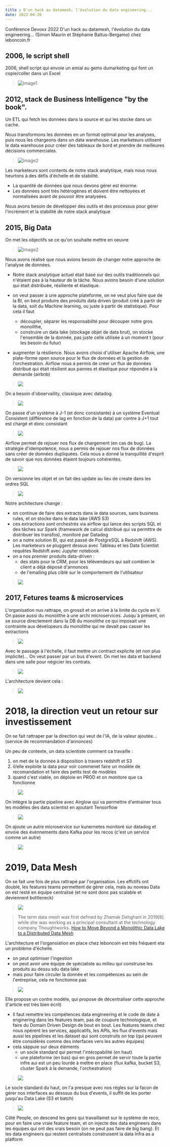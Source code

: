 ```yaml
---
title : D'un hack au datamesh, l'évolution du data engineering... 
date: 2022-04-20
---
```


Conférence Devoxx 2022
D'un hack au datamesh, l'évolution du data engineering... (Simon Maurin et Stéphanie Baltus-Bergamo) 
chez leboncoin.fr

## 2006, le script shell

2006, shell script qui envoie un emial au gems dumarketing qui font un copie/coller dans un Excel

> ![image1](/blog/2022/2022-04-20/image1.png)


## 2012, stack de Business Intelligence "by the book". 

Un ETL qui fetch les données dans la source et qui les stocke dans un cache.

Nous transformons les données en un format optimal pour les analyses, puis nous les chargeons dans un data warehouse. Les marketeurs utilisent le data warehouse pour créer des tableaux de bord et prendre de meilleures décisions commerciales.

> ![image2](/blog/2022/2022-04-20/image2.png)

Les marketeurs sont contents de notre stack analytique, mais nous nous heurtons à des défis d'échelle et de stabilité. 
- La quantité de données que nous devons gérer est énorme.
- Les données sont très hétérogènes et doivent être nettoyées et normalisées avant de pouvoir être analysées.

Nous avons besoin de développer des outils et des processus pour gérer l'incrément et la stabilité de notre stack analytique

## 2015, Big Data

On met les objectifs se ce qu'on souhaite mettre en oeuvre

> ![image2](/blog/2022/2022-04-20/image3.png)

Nous avons réalisé que nous avions besoin de changer notre approche de l'analyse de données. 

- Notre stack analytique actuel était basé sur des outils traditionnels qui n'étaient pas à la hauteur de la tâche. Nous avions besoin d'une solution qui était distribuée, résiliente et élastique.

- on veut passer à une approche plateforme, on ne veut plus faire que de la BI, on beut produire des produits data driven (produit créé à partir de la data, soit du Machine learning, ou juste à partir de statistique). Pour cela il faut 
    - découpler, séparer les responsabilité pour découper notre gros monolithe, 
    - construire un data lake (stockage objet de data brut), on stocke l'ensemble de la donnée, pas juste celle utilisée à un moment t (pour les besoin du futur)

- augmenter la résilience. Nous avons choisi d'utiliser Apache Airflow, une plate-forme open source pour le flux de données et la gestion de l'orchestration. Airflow nous a permis de créer un flux de données distribué qui était résilient aux pannes et élastique pour répondre à la demande (airbnb)


> <img src="/blog/2022/2022-04-20/img_2023-07-13_17-53-13.png">

On a besoin d'observaility, classique avec datadog.

> <img src="/blog/2022/2022-04-20/img_2023-07-13_17-53-23.png">

On passe d'un système à J-1 (et donc consistante) à un système Eventual Consistent (différence de lag en fonction de la data) par contre à J+1 tout est chargé et donc consistant

> <img src="/blog/2022/2022-04-20/img_2023-07-13_17-53-37.png">

Airflow permet de rejouer nos flux de chargement (en cas de bug). La stratégie d'idempotence,  nous a permis de rejouer nos flux de données sans créer de données dupliquées. Cela nous a donné la tranquillité d'esprit de savoir que nos données étaient toujours cohérentes.

> <img src="/blog/2022/2022-04-20/img_2023-07-13_17-53-56.png">

On versionne les objet et on fait des update au lieu de create dans les ordres SQL

> <img src="/blog/2022/2022-04-20/img_2023-07-13_17-55-46.png">

Notre architecture change :
- on continue de faire des extracts dans le data sources, sans business rules, et on stocke dans le data lake (AWS S3)
- ces extractions sont orchestrés via airflow qui lance des scripts SQL et des tâches sur Spark (framework de calcul distribué qui va permttre de distribuer les transfos), monitoré par Datadog
- on a notre solution BI, qui est passé de PostgreSQL à Redshift (AWS). Les marketeurs se pluggent dessus avec Tableau et les Data Scientist requêtes Redshift avec Jupyter notebook 
- on a nos premier produits data-driven : 
    - des stats pour le CRM,  pour les télévendeurs qui sait combien le client a déjà déposé d'annonces
    - de l'emailing plus ciblé sur le comportement de l'utilisateur
> <img src="/blog/2022/2022-04-20/img_2023-07-13_17-56-27.png">


## 2017, Fetures teams & microservices

L'organisation nus rattrape, on grossit et on arrive à la limite du cycle en V. On passe aussi du monolithe à une archi microservices. Jusqu`à présent, on se source directement dans la DB du monolithe ce qui imposait une contrainte aux dévelopeurs du monolithe qui ne devait pas casser les extractions

> <img src="/blog/2022/2022-04-20/img_2023-07-13_18-41-36.png">

Avec le passage à l'échelle, il faut mettre un contract explicite (et non plus implicite)... On veut passer par un bus d'event. On met les data et backend dans une salle pour négicier les contrats.

> <img src="/blog/2022/2022-04-20/img_2023-07-13_18-43-59.png">

L'architecture devient cela :

> <img src="/blog/2022/2022-04-20/img_2023-07-13_18-44-14.png">


# 2018, la direction veut un retour sur investissement

On se fait rattraper par la direction qui veut de l'IA, de la valeur ajoutée... (service de recommandation d'annonces)

Un peu de contexte, un data scientiste comment ca travaille :
1. on met de la donnée à disposition à travers redshift et S3
2. il/elle exploite la data pour voir commenet faire un modèle de recomandation et faire des petits test de modèles
3. quand c'est viable, on déploie en PROD et on monitore que ca fonctionne

> <img src="/blog/2022/2022-04-20/img_2023-07-13_18-48-59.png">

On intègre la partie pipeline avec Airglow qui va permettre d'entrainer tous les modèles des data scientist en ajoutant Tensorflow

> <img src="/blog/2022/2022-04-20/img_2023-07-13_18-51-52.png">

On ajoute un autre microservice sur kunernetes monitoré sur datadog et envoie des événnements dans Kafka pour les recos (c'est un service comme un autre)

> <img src="/blog/2022/2022-04-20/img_2023-07-13_18-51-58.png">

# 2019, Data Mesh

On se fait une fois de plus rattrapé par l'organisation.
Les effctifs ont doublé, les features teams permettent de gérer cela, mais au noveau Data on est resté en équipe centralisé (et ne sont donc pas scalable et deviennent bottleneck)

> <img src="/blog/2022/2022-04-20/img_2023-07-13_18-55-31.png">


> The term data mesh was first defined by Zhamak Dehghani in 2019[6] while she was working as a principal consultant at the technology company Thoughtworks.
> [How to Move Beyond a Monolithic Data Lake to a Distributed Data Mesh](https://martinfowler.com/articles/data-monolith-to-mesh.html)

L'architecture et l'organsiation en place chez leboncoin est très fréquent eta un problème d'échelle.
- on peut optimiser l'ingestion
- on peut avoir une équipe de spécialiste au milieu qui construise les produits au dessu sdu data lake
- mais pour faire circuler la donnée et les compétences au sein de l'entreprise, cela ne fonctionne pas

> <img src="/blog/2022/2022-04-20/img_2023-07-13_18-58-01.png">


Elle propose un contre modèle, qui propose de décentraliser cette approche (l'article est très bien écrit)

- Il faut remettre les compétences data engineering et le code de date à enginering dans les features team, pas de coupure technologique, et faire du Domain Driven Design de bout en bout. Les features  teams chez nous opèrent les services, applicatifs, les APIs, les flux d'events mais aussi les pipelines et les dataset
qui sont construits on top (qui peuvent être considérés comme des interfaces vers les autres équipes)
- cela sáppuie sur deux éléments
    - un socle standard qui permet l'intéropabilité (en haut)
    - une plateforme (en bas) qui en gros permet de servir toute la partie infre aui est un peu lourde à mettre en place (flux kafka, bucket S3, cluster Spark à la demande, l'orchestration)


> <img src="/blog/2022/2022-04-20/img_2023-07-13_19-03-53.png">

Le socle standard du haut, on l'a presque avec nos règles sur la facon de gérer nos interfaces au desssus du bus d'events, il suffit de les porter jusqu'au Data Lake (S3 et batch)

> <img src="/blog/2022/2022-04-20/img_2023-07-13_19-16-19.png">

Côté People, on descend les gens qui travaillainet sur le système de reco, pour en faire une vraie feature team, et on injecte des data engineers dans les équipes qui ont des vrais besoin (on ne peut pas faire de big bang). Et les data engineers qui restent centralisés construisent la data Infra as a platform 






